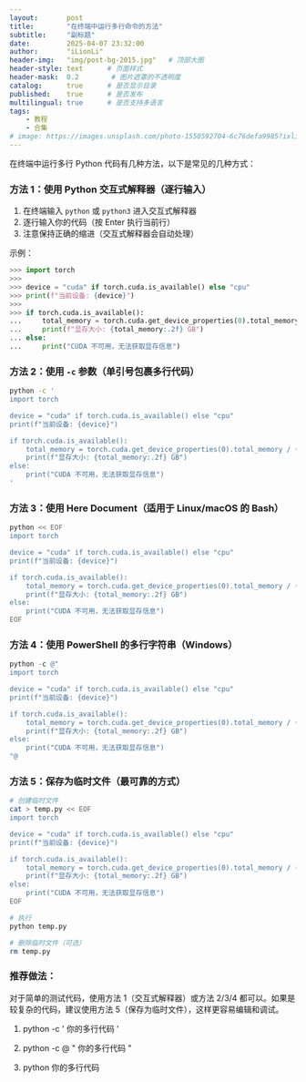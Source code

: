 ```yaml
---
layout:       post
title:        "在终端中运行多行命令的方法"
subtitle:     "副标题"   
date:         2025-04-07 23:32:00  
author:       "iLionLi"
header-img:   "img/post-bg-2015.jpg"   # 顶部大图
header-style: text      # 页面样式
header-mask:  0.2        # 图片遮罩的不透明度
catalog:      true      # 是否显示目录
published:    true      # 是否发布
multilingual: true      # 是否支持多语言   
tags:
    - 教程
    - 合集
# image: https://images.unsplash.com/photo-1550592704-6c76defa9985?ixlib=rb-4.0.3&ixid=MnwxMjA3fDB8MHxwaG90by1wYWdlfHx8fGVufDB8fHx8&auto=format&fit=crop&w=300&q=80
---
```


在终端中运行多行 Python 代码有几种方法，以下是常见的几种方式：

### 方法 1：使用 Python 交互式解释器（逐行输入）

1. 在终端输入 `python` 或 `python3` 进入交互式解释器
2. 逐行输入你的代码（按 Enter 执行当前行）
3. 注意保持正确的缩进（交互式解释器会自动处理）

示例：

```python
>>> import torch
>>>
>>> device = "cuda" if torch.cuda.is_available() else "cpu"
>>> print(f"当前设备: {device}")
>>>
>>> if torch.cuda.is_available():
...     total_memory = torch.cuda.get_device_properties(0).total_memory / (1024 ** 3)
...     print(f"显存大小: {total_memory:.2f} GB")
... else:
...     print("CUDA 不可用，无法获取显存信息")

```

### 方法 2：使用 `-c` 参数（单引号包裹多行代码）

```bash
python -c '
import torch

device = "cuda" if torch.cuda.is_available() else "cpu"
print(f"当前设备: {device}")

if torch.cuda.is_available():
    total_memory = torch.cuda.get_device_properties(0).total_memory / (1024 ** 3)
    print(f"显存大小: {total_memory:.2f} GB")
else:
    print("CUDA 不可用，无法获取显存信息")
'
```

### 方法 3：使用 Here Document（适用于 Linux/macOS 的 Bash）

```bash
python << EOF
import torch

device = "cuda" if torch.cuda.is_available() else "cpu"
print(f"当前设备: {device}")

if torch.cuda.is_available():
    total_memory = torch.cuda.get_device_properties(0).total_memory / (1024 ** 3)
    print(f"显存大小: {total_memory:.2f} GB")
else:
    print("CUDA 不可用，无法获取显存信息")
EOF
```

### 方法 4：使用 PowerShell 的多行字符串（Windows）

```powershell
python -c @"
import torch

device = "cuda" if torch.cuda.is_available() else "cpu"
print(f"当前设备: {device}")

if torch.cuda.is_available():
    total_memory = torch.cuda.get_device_properties(0).total_memory / (1024 ** 3)
    print(f"显存大小: {total_memory:.2f} GB")
else:
    print("CUDA 不可用，无法获取显存信息")
"@
```

### 方法 5：保存为临时文件（最可靠的方式）

```bash
# 创建临时文件
cat > temp.py << EOF
import torch

device = "cuda" if torch.cuda.is_available() else "cpu"
print(f"当前设备: {device}")

if torch.cuda.is_available():
    total_memory = torch.cuda.get_device_properties(0).total_memory / (1024 ** 3)
    print(f"显存大小: {total_memory:.2f} GB")
else:
    print("CUDA 不可用，无法获取显存信息")
EOF

# 执行
python temp.py

# 删除临时文件（可选）
rm temp.py
```

### 推荐做法：

对于简单的测试代码，使用方法 1（交互式解释器）或方法 2/3/4 都可以。如果是较复杂的代码，建议使用方法 5（保存为临时文件），这样更容易编辑和调试。

1.  python -c '
    你的多行代码
    '

2.  python -c @ "
    你的多行代码
    "

3.  python
    你的多行代码
